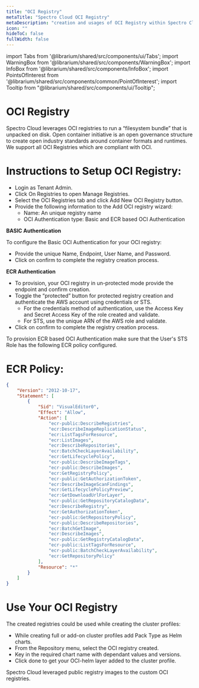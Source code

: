 ```yaml
---
title: "OCI Registry"
metaTitle: "Spectro Cloud OCI Registry"
metaDescription: "creation and usages of OCI Registry within Spectro Cloud"
icon: ""
hideToC: false
fullWidth: false
---
```


import Tabs from '@librarium/shared/src/components/ui/Tabs';
import WarningBox from '@librarium/shared/src/components/WarningBox';
import InfoBox from '@librarium/shared/src/components/InfoBox';
import PointsOfInterest from '@librarium/shared/src/components/common/PointOfInterest';
import Tooltip from "@librarium/shared/src/components/ui/Tooltip";


# OCI Registry

Spectro Cloud leverages OCI registries to run a “filesystem bundle” that is unpacked on disk. Open container initiative is an open governance structure to create open industry standards around container formats and runtimes. We support all OCI Registries which are compliant with OCI.

# Instructions to Setup OCI Registry:
* Login as Tenant Admin.
* Click On Registries to open Manage Registries.
* Select the OCI Registries tab and click Add New OCI Registry button.
* Provide the following information to the Add OCI registry wizard:
  * Name: An unique registry name
  * OCI Authentication type: Basic and ECR based OCI Authentication

**BASIC Authentication**

To configure the Basic OCI Authentication for your OCI registry:
* Provide the unique Name, Endpoint, User Name, and Password. 
* Click on confirm to complete the registry creation process.

**ECR Authentication**

* To provision, your OCI registry in un-protected mode provide the endpoint and confirm creation.
* Toggle the “protected” button for protected registry creation and authenticate the AWS account using credentials or STS.
	* For the credentials method of authentication, use the Access Key and Secret Access Key of the role created and validate.
	* For STS, use the unique ARN  of the AWS role and validate.
* Click on confirm to complete the registry creation process.
<WarningBox>
To provision ECR based OCI Authentication make sure that the User's STS Role has the following ECR policy configured.
</WarningBox>

# ECR Policy:

```json
{
    "Version": "2012-10-17",
    "Statement": [
        {
            "Sid": "VisualEditor0",
            "Effect": "Allow",
            "Action": [
                "ecr-public:DescribeRegistries",
                "ecr:DescribeImageReplicationStatus",
                "ecr:ListTagsForResource",
                "ecr:ListImages",
                "ecr:DescribeRepositories",
                "ecr:BatchCheckLayerAvailability",
                "ecr:GetLifecyclePolicy",
                "ecr-public:DescribeImageTags",
                "ecr-public:DescribeImages",
                "ecr:GetRegistryPolicy",
                "ecr-public:GetAuthorizationToken",
                "ecr:DescribeImageScanFindings",
                "ecr:GetLifecyclePolicyPreview",
                "ecr:GetDownloadUrlForLayer",
                "ecr-public:GetRepositoryCatalogData",
                "ecr:DescribeRegistry",
                "ecr:GetAuthorizationToken",
                "ecr-public:GetRepositoryPolicy",
                "ecr-public:DescribeRepositories",
                "ecr:BatchGetImage",
                "ecr:DescribeImages",
                "ecr-public:GetRegistryCatalogData",
                "ecr-public:ListTagsForResource",
                "ecr-public:BatchCheckLayerAvailability",
                "ecr:GetRepositoryPolicy"
            ],
            "Resource": "*"
        }
    ]
}
```
# Use Your OCI Registry

The created registries could be used while creating the cluster profiles:
* While creating full or add-on cluster profiles add Pack Type as Helm charts.
* From the Repository menu, select the OCI registry created.
* Key in the required chart name with dependant values and versions.
* Click done to get your OCI-helm layer added to the cluster profile.

<InfoBox>
Spectro Cloud leveraged public registry images to the custom OCI registries.
</InfoBox>
